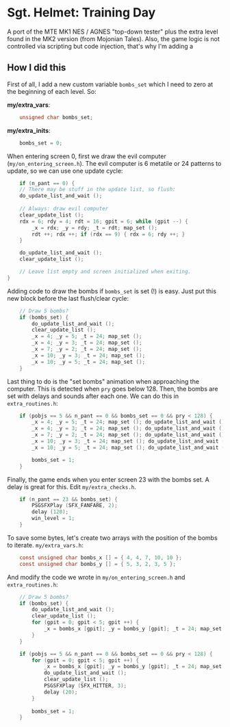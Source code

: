 # Sgt. Helmet: Training Day

A port of the MTE MK1 NES / AGNES "top-down tester" plus the extra level found in the MK2 version (from Mojonian Tales). Also, the game logic is not controlled via scripting but code injection, that's why I'm adding a 

## How I did this

First of all, I add a new custom variable `bombs_set` which I need to zero at the beginning of each level. So:

**my/extra_vars**: 

```c
	unsigned char bombs_set;
```

**my/extra_inits**:

```c
	bombs_set = 0;
```

When entering screen 0, first we draw the evil computer (`my/on_entering_screen.h`). The evil computer is 6 metatile or 24 patterns to update, so we can use one update cycle:

```c
	if (n_pant == 0) {
	// There may be stuff in the update list, so flush:
	do_update_list_and_wait ();
	
	// Always: draw evil computer
	clear_update_list ();
	rdx = 6; rdy = 4; rdt = 16; gpit = 6; while (gpit --) {
		_x = rdx; _y = rdy; _t = rdt; map_set ();
		rdt ++; rdx ++; if (rdx == 9) { rdx = 6; rdy ++; }
	}

	do_update_list_and_wait ();
	clear_update_list ();

	// Leave list empty and screen initialized when exiting.
}
```

Adding code to draw the bombs if `bombs_set` is set (!) is easy. Just put this new block before the last flush/clear cycle:

```c
	// Draw 5 bombs? 
	if (bombs_set) {
		do_update_list_and_wait ();
		clear_update_list ();
		_x = 4; _y = 5; _t = 24; map_set ();
		_x = 4; _y = 3; _t = 24; map_set ();
		_x = 7; _y = 2; _t = 24; map_set ();
		_x = 10; _y = 3; _t = 24; map_set ();
		_x = 10; _y = 5; _t = 24; map_set ();
	}
```

Last thing to do is the "set bombs" animation when approaching the computer. This is detected when `pry` goes below 128. Then, the bombs are set with delays and sounds after each one. We can do this in `extra_routines.h`:

```c
	if (pobjs == 5 && n_pant == 0 && bombs_set == 0 && pry < 128) {
		_x = 4; _y = 5; _t = 24; map_set (); do_update_list_and_wait (); clear_update_list (); PSGSFXPlay (SFX_HITTER, 3); delay (20); 
		_x = 4; _y = 3; _t = 24; map_set (); do_update_list_and_wait (); clear_update_list (); PSGSFXPlay (SFX_HITTER, 3); delay (20);
		_x = 7; _y = 2; _t = 24; map_set (); do_update_list_and_wait (); clear_update_list (); PSGSFXPlay (SFX_HITTER, 3); delay (20);
		_x = 10; _y = 3; _t = 24; map_set (); do_update_list_and_wait (); clear_update_list (); PSGSFXPlay (SFX_HITTER, 3); delay (20);
		_x = 10; _y = 5; _t = 24; map_set (); do_update_list_and_wait (); clear_update_list (); PSGSFXPlay (SFX_HITTER, 3); delay (20);

		bombs_set = 1;
	}

```

Finally, the game ends when you enter screen 23 with the bombs set. A delay is great for this. Edit `my/extra_checks.h`.

```c
	if (n_pant == 23 && bombs_set) {
		PSGSFXPlay (SFX_FANFARE, 2);
		delay (120);
		win_level = 1;
	}
```

To save some bytes, let's create two arrays with the position of the bombs to iterate. `my/extra_vars.h`:

```c 
	const unsigned char bombs_x [] = { 4, 4, 7, 10, 10 };
	const unsigned char bombs_y [] = { 5, 3, 2, 3, 5 };
```

And modify the code we wrote in `my/on_entering_screen.h` and `extra_routines.h`:

```c 
	// Draw 5 bombs? 
	if (bombs_set) {
		do_update_list_and_wait ();
		clear_update_list ();
		for (gpit = 0; gpit < 5; gpit ++) {
			_x = bombs_x [gpit]; _y = bombs_y [gpit]; _t = 24; map_set ();
		}
	}
```

```c
	if (pobjs == 5 && n_pant == 0 && bombs_set == 0 && pry < 128) {
		for (gpit = 0; gpit < 5; gpit ++) {
			_x = bombs_x [gpit]; _y = bombs_y [gpit]; _t = 24; map_set ();	
			do_update_list_and_wait (); 
			clear_update_list (); 
			PSGSFXPlay (SFX_HITTER, 3); 
			delay (20); 
		}
		
		bombs_set = 1;
	}
```

